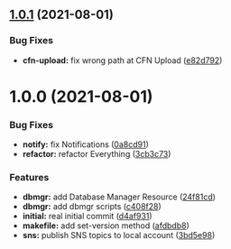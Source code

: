 ## [1.0.1](https://github.com/ENEKA-GmbH/aws-account-service/compare/v1.0.0...v1.0.1) (2021-08-01)


### Bug Fixes

* **cfn-upload:** fix wrong path at CFN Upload ([e82d792](https://github.com/ENEKA-GmbH/aws-account-service/commit/e82d792ef1afd3618756d70c1af27709d2092c03))

# 1.0.0 (2021-08-01)


### Bug Fixes

* **notify:** fix Notifications ([0a8cd91](https://github.com/ENEKA-GmbH/aws-account-service/commit/0a8cd915561ca0d385dab36d3713e37ccd9756f7))
* **refactor:** refactor Everything ([3cb3c73](https://github.com/ENEKA-GmbH/aws-account-service/commit/3cb3c7388f473eac063cc0267740d5dfb0913e58))


### Features

* **dbmgr:** add Database Manager Resource ([24f81cd](https://github.com/ENEKA-GmbH/aws-account-service/commit/24f81cd39d475db0e084f5e877d4db7da1f769b0))
* **dbmgr:** add dbmgr scripts ([c408f28](https://github.com/ENEKA-GmbH/aws-account-service/commit/c408f28ebfc8216f5bba14ff20393c4e7aaa2e01))
* **initial:** real initial commit ([d4af931](https://github.com/ENEKA-GmbH/aws-account-service/commit/d4af931edbce799d08f0433e70a30355aeb81b93))
* **makefile:** add set-version method ([afdbdb8](https://github.com/ENEKA-GmbH/aws-account-service/commit/afdbdb8dcd515aac5ba6811e4534eb38cb4c0792))
* **sns:** publish SNS topics to local account ([3bd5e98](https://github.com/ENEKA-GmbH/aws-account-service/commit/3bd5e98bc4d6b61e121da0c3b3dc8a48672da61a))
